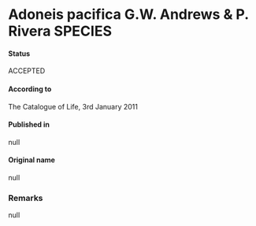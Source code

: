 Adoneis pacifica G.W. Andrews & P. Rivera SPECIES
=======

#### Status
ACCEPTED

#### According to
The Catalogue of Life, 3rd January 2011

#### Published in
null

#### Original name
null

### Remarks
null